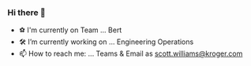 ### Hi there 👋

- ⚽️ I'm currently on Team ... Bert
- 🛠 I’m currently working on ... Engineering Operations
- 📫 How to reach me: ... Teams & Email as scott.williams@kroger.com
